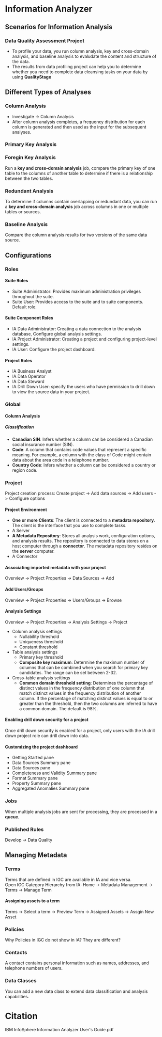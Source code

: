 # Information Analyzer

## Scenarios for Information Analysis
### Data Quality Assessment Project
* To profile your data, you run column analysis, key and cross-domain analysis, and baseline analysis to evaludate the content and structure of the data. 
* The results from data profiling project can help you to determine whether you need to complete data cleansing tasks on your data by using **QualityStage**

## Different Types of Analyses
### Column Analysis
* Investigate -> Column Analysis
* After column analysis completes, a frequency distribution for each column is generated and then used as the input for the subsequent analyses. 

### Primary Key Analysis

### Foregin Key Analysis
Run a **key and cross-domain analysis** job, compare the primary key of one table to the columns of another table to determine if there is a relationship between the two tables. 

### Redundant Analysis
To determine if columns contain overlapping or redundant data, you can run a **key and cross-domain analysis** job across columns in one or multiple tables or sources. 

### Baseline Analysis
Compare the column analysis results for two versions of the same data source.   

## Configurations
### Roles
#### Suite Roles
* Suite Administrator: Provides maximum administration privileges throughout the suite. 
* Suite User: Provides access to the suite and to suite components. Default role. 

#### Suite Component Roles
* IA Data Administrator: Creating a data connection to the analysis database, Configure global analysis settings. 
* IA Project Administrator: Creating a project and configuring project-level settings. 
* IA User: Configure the project dashboard. 

#### Project Roles
* IA Business Analyst
* IA Data Operator
* IA Data Steward
* IA Drill Down User: specify the users who have permission to drill down to view the source data in your project. 

### Global
#### Column Analysis
##### Classification
* **Canadian SIN**: Infers whether a column can be considered a Canadian social insurance number (SIN). 
* **Code**: A column that contains code values that represent a specific meaning. For example, a column with the class of Code might contain data about the area code in a telephone number. 
* **Country Code**: Infers whether a column can be considered a country or region code. 

### Project
Project creation process: Create project -> Add data sources -> Add users -> Configure options
#### Project Environment
* **One or more Clients**: The client is connected to a **metadata repository**. The client is the interface that you use to complete tasks. 
* A Server
* **A Metadata Repository**: Stores all analysis work, configuration options, and analysis results. The repository is connected to data stores on a host computer through a **connector**. The metadata repository resides on the **server** computer.
* A Connector

#### Associating imported metadata with your project
Overview -> Project Properties -> Data Sources -> Add
#### Add Users/Groups
Overview -> Project Properties -> Users/Groups -> Browse
#### Analysis Settings
Overview -> Project Properties -> Analysis Settings -> Project
* Column analysis settings
  - Nullability threshold
  - Uniqueness threshold
  - Constant threshold
* Table analysis settings
  - Primary key threshold
  - **Composite key maximum**: Determine the maximum number of columns that can be combined when you search for primary key candidates. The range can be set between 2-32. 
* Cross-table analysis settings
  - **Common domain threshold setting**: Determines the percentage of distinct values in the frequency distribution of one column that match distinct values in the frequency distribution of another column. If the percentage of matching distinct values is equal to or greater than the threshold, then the two columns are inferred to have a common domain. The default is 98%. 

#### Enabling drill down security for a project
Once drill down security is enabled for a project, only users with the IA drill down project role can drill down into data. 
#### Customizing the project dashboard
* Getting Started pane
* Data Sources Summary pane
* Data Sources pane
* Completeness and Validity Summary pane
* Format Summary pane
* Property Summary pane
* Aggregated Anomalies Summary pane

### Jobs
When multiple analysis jobs are sent for processing, they are processed in a **queue**. 

### Published Rules
Develop -> Data Quality

## Managing Metadata
### Terms
Terms that are defined in IGC are available in IA and vice versa.  
Open IGC Category Hierarchy from IA: Home -> Metadata Management -> Terms -> Manage Term
#### Assigning assets to a term 
Terms -> Select a term -> Preview Term -> Assigned Assets -> Assgin New Asset
### Policies
Why Policies in IGC do not show in IA? They are different?
### Contacts
A contact contains personal information such as names, addresses, and telephone numbers of users. 
### Data Classes 
You can add a new data class to extend data classification and analysis capabilities. 

# Citation
IBM InfoSphere Information Analyzer User's Guide.pdf 
